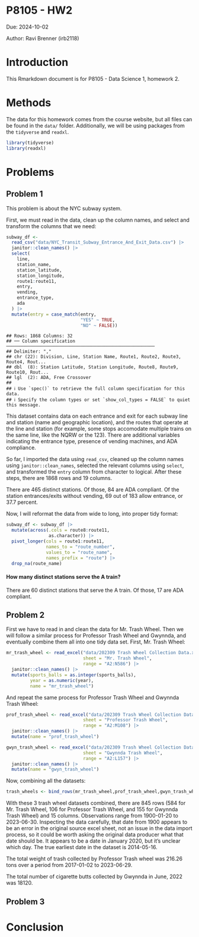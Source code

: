 P8105 - HW2
================
Due: 2024-10-02

Author: Ravi Brenner (irb2118)

# Introduction

This Rmarkdown document is for P8105 - Data Science 1, homework 2.

# Methods

The data for this homework comes from the course website, but all files
can be found in the `data/` folder. Additionally, we will be using
packages from the `tidyverse` and `readxl`.

``` r
library(tidyverse)
library(readxl)
```

# Problems

## Problem 1

This problem is about the NYC subway system.

First, we must read in the data, clean up the column names, and select
and transform the columns that we need:

``` r
subway_df <-
  read_csv("data/NYC_Transit_Subway_Entrance_And_Exit_Data.csv") |>
  janitor::clean_names() |>
  select(
    line,
    station_name,
    station_latitude,
    station_longitude,
    route1:route11,
    entry,
    vending,
    entrance_type,
    ada
  ) |>
  mutate(entry = case_match(entry,
                            "YES" ~ TRUE,
                            "NO" ~ FALSE))
```

    ## Rows: 1868 Columns: 32
    ## ── Column specification ────────────────────────────────────────────────────────
    ## Delimiter: ","
    ## chr (22): Division, Line, Station Name, Route1, Route2, Route3, Route4, Rout...
    ## dbl  (8): Station Latitude, Station Longitude, Route8, Route9, Route10, Rout...
    ## lgl  (2): ADA, Free Crossover
    ## 
    ## ℹ Use `spec()` to retrieve the full column specification for this data.
    ## ℹ Specify the column types or set `show_col_types = FALSE` to quiet this message.

This dataset contains data on each entrance and exit for each subway
line and station (name and geographic location), and the routes that
operate at the line and station (for example, some stops accomodate
multiple trains on the same line, like the NQRW or the 123). There are
additional variables indicating the entrance type, presence of vending
machines, and ADA compliance.

So far, I imported the data using `read_csv`, cleaned up the column
names using `janitor::clean_names`, selected the relevant columns using
`select`, and transformed the `entry` column from character to logical.
After these steps, there are 1868 rows and 19 columns.

There are 465 distinct stations. Of those, 84 are ADA compliant. Of the
station entrances/exits without vending, 69 out of 183 allow entrance,
or 37.7 percent.

Now, I will reformat the data from wide to long, into proper tidy
format:

``` r
subway_df <- subway_df |>
  mutate(across(.cols = route8:route11,
                as.character)) |>
  pivot_longer(cols = route1:route11,
               names_to = "route_number",
               values_to = "route_name",
               names_prefix = "route") |>
  drop_na(route_name)
```

#### How many distinct stations serve the A train?

There are 60 distinct stations that serve the A train. Of those, 17 are
ADA compliant.

## Problem 2

First we have to read in and clean the data for Mr. Trash Wheel. Then we
will follow a similar process for Professor Trash Wheel and Gwynnda, and
eventually combine them all into one tidy data set. First, Mr. Trash
Wheel:

``` r
mr_trash_wheel <- read_excel("data/202309 Trash Wheel Collection Data.xlsx",
                             sheet = "Mr. Trash Wheel",
                             range = "A2:N586") |>
  janitor::clean_names() |>
  mutate(sports_balls = as.integer(sports_balls),
         year = as.numeric(year),
         name = "mr_trash_wheel") 
```

And repeat the same process for Professor Trash Wheel and Gwynnda Trash
Wheel:

``` r
prof_trash_wheel <- read_excel("data/202309 Trash Wheel Collection Data.xlsx",
                             sheet = "Professor Trash Wheel",
                             range = "A2:M108") |>
  janitor::clean_names() |>
  mutate(name = "prof_trash_wheel")

gwyn_trash_wheel <- read_excel("data/202309 Trash Wheel Collection Data.xlsx",
                             sheet = "Gwynnda Trash Wheel",
                             range = "A2:L157") |>
  janitor::clean_names() |>
  mutate(name = "gwyn_trash_wheel")
```

Now, combining all the datasets:

``` r
trash_wheels <- bind_rows(mr_trash_wheel,prof_trash_wheel,gwyn_trash_wheel)
```

With these 3 trash wheel datasets combined, there are 845 rows (584 for
Mr. Trash Wheel, 106 for Professor Trash Wheel, and 155 for Gwynnda
Trash Wheel) and 15 columns. Observations range from 1900-01-20 to
2023-06-30. Inspecting the data carefully, that date from 1900 appears
to be an error in the original source excel sheet, not an issue in the
data import process, so it could be worth asking the original data
producer what that date should be. It appears to be a date in January
2020, but it’s unclear which day. The true earliest date in the dataset
is 2014-05-16.

The total weight of trash collected by Professor Trash wheel was 216.26
tons over a period from 2017-01-02 to 2023-06-29.

The total number of cigarette butts collected by Gwynnda in June, 2022
was 18120.

## Problem 3

# Conclusion
